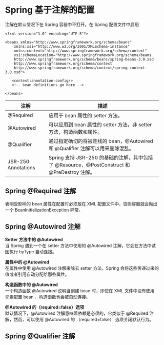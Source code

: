 # Spring 基于注解的配置  
注解在默认情况下在 Spring 容器中不打开，在 Spring 配置文件中启用
```
<?xml version="1.0" encoding="UTF-8"?>

<beans xmlns="http://www.springframework.org/schema/beans"
    xmlns:xsi="http://www.w3.org/2001/XMLSchema-instance"
    xmlns:context="http://www.springframework.org/schema/context"
    xsi:schemaLocation="http://www.springframework.org/schema/beans
    http://www.springframework.org/schema/beans/spring-beans-3.0.xsd
    http://www.springframework.org/schema/context
    http://www.springframework.org/schema/context/spring-context-3.0.xsd">

   <context:annotation-config/>
   <!-- bean definitions go here -->

</beans>
```
|注解|描述|
|---|---|
|@Required|应用于 bean 属性的 setter 方法。|
|@Autowired|可以应用到 bean 属性的 setter 方法，非 setter 方法，构造函数和属性。|
|@Qualifier|通过指定确切的将被连线的 bean，@Autowired 和 @Qualifier 注解可以用来删除混乱。|
|JSR-250 Annotations|Spring 支持 JSR-250 的基础的注解，其中包括了 @Resource，@PostConstruct 和 @PreDestroy 注解。|

## Spring @Required 注解  
表明受影响的 bean 属性在配置时必须放在 XML 配置文件中，否则容器就会抛出一个 BeanInitializationException 异常。  

## Spring @Autowired 注解  
**Setter 方法中的 @Autowired**  
当 Spring 遇到一个在 setter 方法中使用的 @Autowired 注解，它会在方法中试图执行 byType 自动连接。  

**属性中的 @Autowired**  
在属性中使用 @Autowired 注解来除去 setter 方法，Spring 会将这些传递过来的值或者引用自动分配给那些属性。  

**构造函数中的 @Autowired**  
一个构造函数 @Autowired 说明当创建 bean 时，即使在 XML 文件中没有使用 元素配置 bean ，构造函数也会被自动连接。  

**@Autowired 的（required=false）选项**  
默认情况下，@Autowired 注解意味着依赖是必须的，它类似于 @Required 注解，然而，可以使用 @Autowired 的 （required=false） 选项关闭默认行为。  

## Spring @Qualifier 注解
